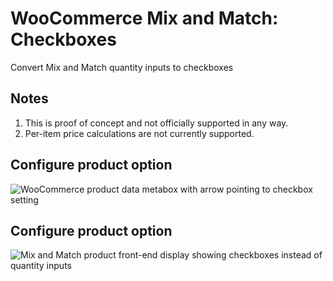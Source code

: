 # WooCommerce Mix and Match: Checkboxes
Convert Mix and Match quantity inputs to checkboxes

## Notes
1. This is proof of concept and not officially supported in any way.
2. Per-item price calculations are not currently supported.

## Configure product option
![WooCommerce product data metabox with arrow pointing to checkbox setting](https://user-images.githubusercontent.com/507025/44285465-bbbe2f00-a265-11e8-9907-24ac617a77e8.png)

## Configure product option
![Mix and Match product front-end display showing checkboxes instead of quantity inputs](https://user-images.githubusercontent.com/507025/44285546-16f02180-a266-11e8-8c03-9bf92ce8102e.png)
